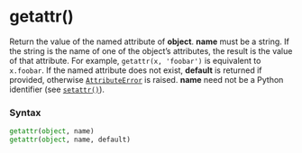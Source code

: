 # getattr()

Return the value of the named attribute of **object**. **name** must be a string. If the string is the name of one of the object’s attributes, the result is the value of that attribute. For example, `getattr(x, 'foobar')` is equivalent to `x.foobar`. If the named attribute does not exist, **default** is returned if provided, otherwise [`AttributeError`](/exceptions/AttributeError.md) is raised. **name** need not be a Python identifier (see [`setattr()`](/built-in-functions/setattr.md)).

### Syntax

```python
getattr(object, name)
getattr(object, name, default)
```
